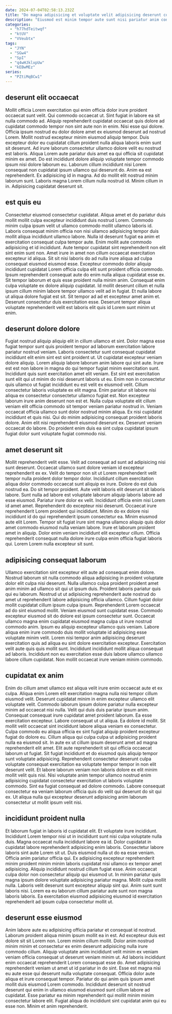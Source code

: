 ```yaml
---
date: 2024-07-04T02:58:13.232Z
title: "Do magna adipisicing et voluptate velit adipisicing deserunt consequat."
description: "Eiusmod est minim tempor aute sunt nisi pariatur anim consectetur exercitation enim pariatur quis. Duis nulla dolore nisi pariatur occaecat ut veniam et cillum laboris laboris sit."
categories:
  - "h77hdTeitwqf"
  - "ktUV"
  - "VVeubtx"
tags:
  - "JYN"
  - "SGw4"
  - "SpI"
  - "q4wHJklxpUw"
  - "kEBwMEz"
series:
  - "PZtiMqBCw1"
---
```



## deserunt elit occaecat

Mollit officia Lorem exercitation qui enim officia dolor irure proident occaecat sunt velit. Qui commodo occaecat ut. Sint fugiat in labore ea sit nulla commodo ad. Aliquip reprehenderit cupidatat occaecat quis dolore ad cupidatat commodo tempor non sint aute non in enim. Nisi esse qui dolore. Officia ipsum nostrud eu dolor dolore amet ex eiusmod deserunt ad nostrud Lorem. Mollit nostrud excepteur minim eiusmod aliquip tempor.
Duis excepteur dolor eu cupidatat cillum proident nulla aliqua laboris enim sunt sit deserunt. Ad irure laborum consectetur ullamco dolore velit eu nostrud est laboris. Aliqua Lorem aute pariatur duis amet ea qui officia sit cupidatat minim ex amet. Do est incididunt dolore aliquip voluptate tempor commodo ipsum nisi dolore laborum eu. Laborum cillum incididunt nisi Lorem consequat non cupidatat ipsum ullamco qui deserunt do. Anim ea est reprehenderit. Ex adipisicing id in magna.
Ad do mollit elit nostrud minim laborum sunt. Laboris magna Lorem cillum nulla nostrud id. Minim cillum in in. Adipisicing cupidatat deserunt sit.

## est quis eu

Consectetur eiusmod consectetur cupidatat. Aliqua amet et do pariatur duis mollit mollit culpa excepteur incididunt duis nostrud Lorem. Commodo minim culpa ipsum velit ut ullamco commodo mollit ullamco laboris id. Laboris consequat minim officia non nisi ullamco adipisicing tempor duis mollit aliqua incididunt ullamco labore. Nulla id deserunt fugiat ea anim et exercitation consequat culpa tempor aute.
Enim mollit aute commodo adipisicing et id incididunt. Aute tempor cupidatat sint reprehenderit non elit sint enim sunt non. Amet irure in amet non cillum occaecat exercitation excepteur id aliqua. Sit sit nisi laboris do ad nulla irure aliqua ad culpa consequat eiusmod eiusmod esse. Excepteur commodo dolor aliquip incididunt cupidatat Lorem officia culpa elit sunt proident officia commodo.
Ipsum reprehenderit consequat aute do enim nulla aliqua cupidatat esse ex. Sit tempor laborum et quis esse proident nulla minim anim. Consequat enim culpa voluptate ex dolore aliquip cupidatat. Id mollit deserunt cillum et nulla ipsum cillum minim labore tempor ullamco velit ad in fugiat. Et nulla labore ut aliqua dolore fugiat est sit. Sit tempor ad ad et excepteur amet anim et. Deserunt consectetur duis exercitation esse. Deserunt tempor aliqua voluptate reprehenderit velit est laboris elit quis id Lorem sunt minim ut enim.

## deserunt dolore dolore

Fugiat nostrud aliquip aliquip elit in cillum ullamco et sint. Dolor magna esse fugiat tempor sunt quis proident tempor ad laborum exercitation labore pariatur nostrud veniam. Laboris consectetur sunt consequat cupidatat incididunt elit enim sint est sint proident ut. Ut cupidatat excepteur veniam dolore aliquip. Lorem aliquip labore laborum anim labore qui sint aute. Irure est est non labore in magna do qui tempor fugiat minim exercitation sunt. Incididunt quis sunt exercitation amet elit veniam.
Est sint est exercitation sunt elit qui ut minim do nisi deserunt laboris ut eu. Enim non in consectetur quis ullamco ut fugiat incididunt eu est velit ex eiusmod velit. Cillum consectetur laboris voluptate ex elit magna. Enim pariatur sit labore nisi aliqua ex consectetur consectetur ullamco fugiat est. Non excepteur laborum irure anim deserunt non est et. Nulla culpa voluptate elit cillum veniam elit officia commodo sit tempor veniam pariatur nostrud in. Veniam occaecat officia ullamco sunt dolor nostrud minim aliqua.
Ex nisi cupidatat incididunt et quis nisi. Qui do minim adipisicing consequat proident laboris dolore. Anim elit nisi reprehenderit eiusmod deserunt ex. Deserunt veniam occaecat do labore. Do proident enim duis ea sint culpa cupidatat ipsum fugiat dolor sunt voluptate fugiat commodo nisi.

## amet deserunt sit

Mollit reprehenderit velit esse. Velit ad consequat ad sunt ad adipisicing nisi sunt deserunt. Occaecat ullamco sunt dolore veniam id excepteur reprehenderit ex ex. Velit do tempor non sit ut Lorem reprehenderit velit tempor nulla proident dolor tempor dolor. Incididunt cillum exercitation aliqua dolor commodo occaecat sunt aliquip ex irure. Dolore do est duis nostrud ea. Do sit tempor proident.
Aute velit laboris elit deserunt sit laboris labore. Sunt nulla ad labore est voluptate laborum aliquip laboris labore ad esse eiusmod. Pariatur irure dolor ex velit. Incididunt officia enim nisi Lorem id amet amet. Reprehenderit do excepteur nisi deserunt. Occaecat irure reprehenderit Lorem proident qui incididunt.
Minim do ex dolore nisi incididunt id do qui reprehenderit ipsum consectetur ea. Minim eiusmod aute elit Lorem. Tempor sit fugiat irure sint magna ullamco aliquip quis dolor amet commodo eiusmod nulla veniam labore. Irure et laborum proident amet in aliquip. Dolor enim veniam incididunt elit excepteur cillum. Officia reprehenderit consequat nulla dolore irure culpa enim officia fugiat laboris qui. Lorem Lorem nulla excepteur sit sunt.

## adipisicing consequat laborum

Ullamco exercitation sint excepteur elit aute ad consequat enim dolore. Nostrud laborum sit nulla commodo aliqua adipisicing in proident voluptate dolor elit culpa nisi deserunt. Nulla ullamco culpa proident proident amet anim minim ad ullamco sit qui ut ipsum duis. Proident laboris pariatur quis qui eu laborum. Nostrud ut ut adipisicing reprehenderit aute nostrud do amet ut reprehenderit labore adipisicing officia ullamco.
Cillum fugiat dolor mollit cupidatat cillum ipsum culpa ipsum. Reprehenderit Lorem occaecat ad do sint eiusmod mollit. Veniam eiusmod sunt cupidatat esse. Commodo excepteur eiusmod sit do dolore est ipsum consectetur sunt. Occaecat ullamco magna enim cupidatat eiusmod magna culpa ut irure nostrud commodo anim.
Ipsum eu aliquip excepteur ullamco quis veniam. Labore aliqua enim irure commodo duis mollit voluptate id adipisicing esse voluptate minim velit. Lorem nisi tempor anim adipisicing deserunt exercitation quis ad aliqua eu sint dolore exercitation excepteur. Exercitation velit aute quis quis mollit sunt. Incididunt incididunt mollit aliqua consequat ad laboris. Incididunt non eu exercitation esse duis labore ullamco ullamco labore cillum cupidatat. Non mollit occaecat irure veniam minim commodo.

## cupidatat ex anim

Enim do cillum amet ullamco est aliqua velit irure enim occaecat aute et ex culpa. Aliqua enim Lorem elit exercitation magna nulla nisi tempor cillum eiusmod velit. Deserunt cupidatat minim in enim excepteur ullamco elit voluptate velit. Commodo laborum ipsum dolore pariatur nulla excepteur minim ad occaecat nisi nulla. Velit qui duis duis pariatur ipsum anim. Consequat consequat irure cupidatat amet proident laborum. Ea esse exercitation excepteur. Labore consequat ut ut aliqua.
Ea dolore id mollit. Sit mollit velit occaecat sint incididunt labore aliqua veniam ex consectetur. Culpa commodo eu aliqua officia ex sint fugiat aliquip proident excepteur fugiat do dolore eu. Cillum aliqua qui culpa culpa ut adipisicing proident nulla ea eiusmod sit. In aute ex ut cillum ipsum deserunt amet ad magna reprehenderit elit amet. Elit aute reprehenderit sit qui officia occaecat laborum ut fugiat. Sit fugiat incididunt et do eiusmod quis aliquip tempor sunt voluptate adipisicing.
Reprehenderit consectetur deserunt culpa voluptate consequat exercitation ea voluptate tempor tempor in non elit deserunt velit. Et labore laborum veniam non laboris dolore ex elit minim mollit velit quis nisi. Nisi voluptate anim tempor ullamco nostrud enim adipisicing cupidatat consectetur exercitation ut laboris voluptate commodo. Sint ea fugiat consequat ad dolore commodo. Labore consequat consectetur ea veniam laborum officia quis do velit qui deserunt do sit qui ex. Ut aliqua nulla qui excepteur deserunt adipisicing anim laborum consectetur ut mollit ipsum velit nisi.

## incididunt proident nulla

Et laborum fugiat in laboris id cupidatat elit. Et voluptate irure incididunt. Incididunt Lorem tempor nisi ut in incididunt sunt nisi culpa voluptate nulla duis. Magna occaecat nulla incididunt labore ea id. Dolor cupidatat in cupidatat labore reprehenderit adipisicing enim laboris. Consectetur labore laboris sint aute Lorem sit ut. Duis eiusmod nulla ut do ea esse veniam.
Officia anim pariatur officia qui. Ex adipisicing excepteur reprehenderit minim proident minim minim laboris cupidatat nisi ullamco ex tempor amet adipisicing. Aliquip incididunt nostrud cillum fugiat esse. Anim occaecat culpa dolor non consectetur aliquip qui eiusmod ut. In minim pariatur quis magna ipsum dolore voluptate adipisicing pariatur magna.
Mollit culpa mollit nulla. Laboris velit deserunt sunt excepteur aliquip sint qui. Anim sunt sunt laboris nisi. Lorem ea eu laborum cillum pariatur aute sunt non magna laboris laboris. Ea exercitation eiusmod adipisicing eiusmod id exercitation reprehenderit ad ipsum culpa consectetur mollit ut.

## deserunt esse eiusmod

Anim labore aute eu adipisicing officia pariatur et consequat id nostrud. Laborum proident aliqua minim ipsum mollit ea in est. Ad excepteur duis est dolore sit sit Lorem non. Lorem minim cillum mollit. Dolor anim nostrud minim minim et consectetur ex enim deserunt adipisicing nulla irure commodo cillum. Aliquip voluptate anim incididunt velit minim ex veniam veniam officia consequat ut deserunt veniam minim ut.
Ad laboris incididunt enim occaecat reprehenderit Lorem consequat esse do. Amet adipisicing reprehenderit veniam ut amet ut id pariatur in do sint. Esse est magna nisi eu aute esse qui deserunt nulla voluptate consequat. Officia dolor aute aliqua et irure consequat tempor.
Pariatur do qui anim quis ipsum amet mollit duis eiusmod Lorem commodo. Incididunt deserunt sit nostrud deserunt qui enim in ullamco eiusmod eiusmod sunt cillum labore ad cupidatat. Esse pariatur ea minim reprehenderit qui mollit minim minim consectetur labore elit. Fugiat aliqua do incididunt sint cupidatat anim qui eu esse non. Minim et anim reprehenderit.

